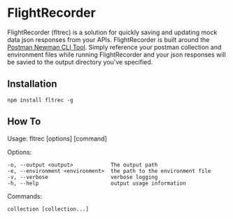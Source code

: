 # FlightRecorder

FlightRecorder (fltrec) is a solution for quickly saving and updating mock data json responses from your APIs.
FlightRecorder is built around the [Postman Newman CLI Tool](https://github.com/postmanlabs/newman).
Simply reference your postman collection and environment files while running FlightRecorder and your json responses will be savied to the output directory you've specified.

## Installation

`npm install fltrec -g`

## How To
  Usage: fltrec [options] [command]

  Options:

    -o, --output <output>            The output path
    -e, --environment <environment>  the path to the environment file
    -v, --verbose                    verbose logging
    -h, --help                       output usage information

  Commands:

    collection [collection...]
